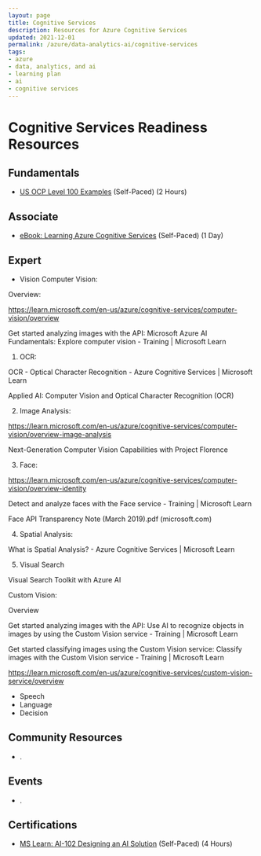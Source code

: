 ```yaml
---
layout: page
title: Cognitive Services
description: Resources for Azure Cognitive Services
updated: 2021-12-01
permalink: /azure/data-analytics-ai/cognitive-services
tags: 
- azure
- data, analytics, and ai
- learning plan
- ai
- cognitive services
---
```


# Cognitive Services Readiness Resources

## Fundamentals

* [US OCP Level 100 Examples](https://github.com/ChrisKahrs/OCP-AI-Links/tree/master/3-Cognitive-Search) (Self-Paced) (2 Hours)

## Associate

* [eBook: Learning Azure Cognitive Services](https://azure.microsoft.com/en-us/resources/learning-azure-cognitive-services/) (Self-Paced) (1 Day)

## Expert

* Vision
Computer Vision:  

Overview: 

https://learn.microsoft.com/en-us/azure/cognitive-services/computer-vision/overview 

Get started analyzing images with the API: Microsoft Azure AI Fundamentals: Explore computer vision - Training | Microsoft Learn 


1. OCR: 

 OCR - Optical Character Recognition - Azure Cognitive Services | Microsoft Learn 

Applied AI: Computer Vision and Optical Character Recognition (OCR) 


2. Image Analysis: 

 https://learn.microsoft.com/en-us/azure/cognitive-services/computer-vision/overview-image-analysis  

Next-Generation Computer Vision Capabilities with Project Florence 


3. Face: 

 https://learn.microsoft.com/en-us/azure/cognitive-services/computer-vision/overview-identity  

Detect and analyze faces with the Face service - Training | Microsoft Learn 

Face API Transparency Note (March 2019).pdf (microsoft.com) 


4. Spatial Analysis: 

 What is Spatial Analysis? - Azure Cognitive Services | Microsoft Learn  
 

5. Visual Search 

Visual Search Toolkit with Azure AI 


Custom Vision: 

Overview 

Get started analyzing images with the API: Use AI to recognize objects in images by using the Custom Vision service - Training | Microsoft Learn 

Get started classifying images using the Custom Vision service: Classify images with the Custom Vision service - Training | Microsoft Learn 

https://learn.microsoft.com/en-us/azure/cognitive-services/custom-vision-service/overview   

 
* Speech
* Language 
* Decision

## Community Resources

* .

## Events

* .

## Certifications

* [MS Learn: AI-102 Designing an AI Solution](https://docs.microsoft.com/en-us/learn/certifications/exams/ai-102) (Self-Paced) (4 Hours)
